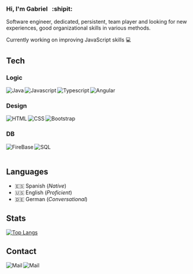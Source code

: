 ### Hi, I'm Gabriel &nbsp; :shipit:
Software engineer, dedicated, persistent, team player and looking for new experiences, good organizational skills in various methods.

Currently working on improving JavaScript skills :computer: 

## Tech

### Logic
[<img align="left"  alt="Java" src="https://img.shields.io/badge/Java-ED8B00?style=for-the-badge&logo=java&logoColor=white" />][github]
<!--[<img align="left"  alt="C++" src="https://img.shields.io/badge/C%2B%2B-00599C?style=for-the-badge&logo=c%2B%2B&logoColor=white" />][github]-->
[<img align="left"  alt="Javascript" src="https://img.shields.io/badge/JavaScript-323330?style=for-the-badge&logo=javascript&logoColor=F7DF1E" />][github]
[<img align="left"  alt="Typescript" src="https://img.shields.io/badge/TypeScript-007ACC?style=for-the-badge&logo=typescript&logoColor=white" />][github]
[<img align="left"  alt="Angular" src="https://img.shields.io/badge/Angular-DD0031?style=for-the-badge&logo=angular&logoColor=white" />][github]
<br/>
### Design
[<img align="left"  alt="HTML" src="https://img.shields.io/badge/HTML5-E34F26?style=for-the-badge&logo=html5&logoColor=white" />][github]
[<img align="left"  alt="CSS" src="https://img.shields.io/badge/CSS3-1572B6?style=for-the-badge&logo=css3&logoColor=white" />][github]
[<img align="left"  alt="Bootstrap" src="https://img.shields.io/badge/Bootstrap-563D7C?style=for-the-badge&logo=bootstrap&logoColor=white" />][github]
<br/>
### DB
[<img align="left"  alt="FireBase" src="https://img.shields.io/badge/firebase-ffca28?style=for-the-badge&logo=firebase&logoColor=black" />][github]
[<img align="left"  alt="SQL" src="https://img.shields.io/badge/Oracle-F80000?style=for-the-badge&logo=Oracle&logoColor=white" />][github]


<br/><br/>
## Languages
- :es: Spanish (_Native_)
- :us: English (_Proficient_)
- :de: German (_Conversational_)

## Stats
<!-- https://github.com/anuraghazra/github-readme-stats -->

<!--[![Anurag's GitHub stats](https://github-readme-stats.vercel.app/api?username=Gabelonio&show_icons=true&theme=tokyonight)](https://github.com/anuraghazra/github-readme-stats) -->
[![Top Langs](https://github-readme-stats.vercel.app/api/top-langs/?username=Gabelonio&layout=compact&theme=tokyonight)](https://github.com/anuraghazra/github-readme-stats)


## Contact

<!-- https://github.com/alexandresanlim/Badges4-README.md-Profile -->
<!-- https://github.com/alexandresanlim -->


[<img align="left"  alt="Mail" src="https://img.shields.io/badge/LinkedIn-0077B5?style=for-the-badge&logo=linkedin&logoColor=white" />][linkedin]
[<img align="left"  alt="Mail" src="https://img.shields.io/badge/Gmail-D14836?style=for-the-badge&logo=gmail&logoColor=white" />][gmail]

[linkedin]: https://www.linkedin.com/in/gecastillor/
[github]: https://github.com/Gabelonio
[gmail]: mailto:gecramirez18@gmail.com




<!--
**Gabelonio/Gabelonio** is a ✨ _special_ ✨ repository because its `README.md` (this file) appears on your GitHub profile.

Here are some ideas to get you started:

- 🔭 I’m currently working on ...
- 🌱 I’m currently learning ...
- 👯 I’m looking to collaborate on ...
- 🤔 I’m looking for help with ...
- 💬 Ask me about ...
- 📫 How to reach me: ...
- 😄 Pronouns: ...
- ⚡ Fun fact: ...
-->
